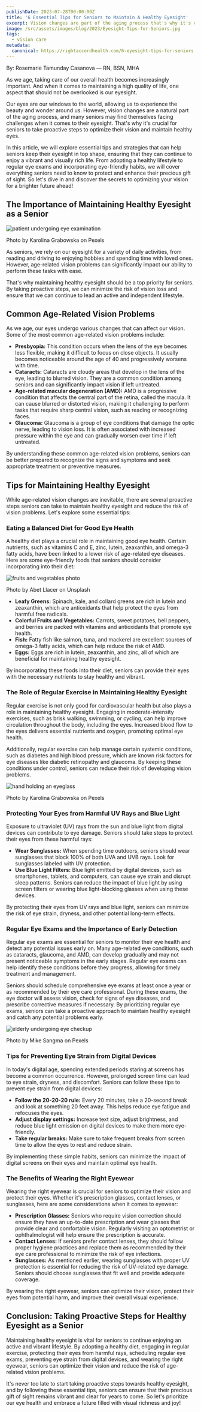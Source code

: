 ```yaml
---
publishDate: 2023-07-28T00:00:00Z
title: '6 Essential Tips for Seniors to Maintain A Healthy Eyesight'
excerpt: Vision changes are part of the aging process that's why it's crucial for seniors to take proactive steps to optimize their vision and keep healthy eyes.
image: /src/assets/images/blog/2023/Eyesight-Tips-for-Seniors.jpg
tags:
  - vision care
metadata:
  canonical: https://rightaccordhealth.com/6-eyesight-tips-for-seniors
---
```



By: Rosemarie Tamunday Casanova — RN, BSN, MHA


As we age, taking care of our overall health becomes increasingly important. And when it comes to maintaining a high quality of life, one aspect that should not be overlooked is our eyesight.

Our eyes are our windows to the world, allowing us to experience the beauty and wonder around us. However, vision changes are a natural part of the aging process, and many seniors may find themselves facing challenges when it comes to their eyesight. That's why it's crucial for seniors to take proactive steps to optimize their vision and maintain healthy eyes.

In this article, we will explore essential tips and strategies that can help seniors keep their eyesight in top shape, ensuring that they can continue to enjoy a vibrant and visually rich life. From adopting a healthy lifestyle to regular eye exams and incorporating eye-friendly habits, we will cover everything seniors need to know to protect and enhance their precious gift of sight. So let's dive in and discover the secrets to optimizing your vision for a brighter future ahead!

The Importance of Maintaining Healthy Eyesight as a Senior
----------------------------------------------------------

![patient undergoing eye examination](/src/assets/images/blog/2023/pexels-karolina-grabowska-5201875.jpg)

Photo by Karolina Grabowska on Pexels

As seniors, we rely on our eyesight for a variety of daily activities, from reading and driving to enjoying hobbies and spending time with loved ones. However, age-related vision problems can significantly impact our ability to perform these tasks with ease.

That's why maintaining healthy eyesight should be a top priority for seniors. By taking proactive steps, we can minimize the risk of vision loss and ensure that we can continue to lead an active and independent lifestyle.

Common Age-Related Vision Problems
----------------------------------

As we age, our eyes undergo various changes that can affect our vision. Some of the most common age-related vision problems include:

*   **Presbyopia:** This condition occurs when the lens of the eye becomes less flexible, making it difficult to focus on close objects. It usually becomes noticeable around the age of 40 and progressively worsens with time.
*   **Cataracts:** Cataracts are cloudy areas that develop in the lens of the eye, leading to blurred vision. They are a common condition among seniors and can significantly impact vision if left untreated.
*   **Age-related macular degeneration (AMD):** AMD is a progressive condition that affects the central part of the retina, called the macula. It can cause blurred or distorted vision, making it challenging to perform tasks that require sharp central vision, such as reading or recognizing faces.
*   **Glaucoma:** Glaucoma is a group of eye conditions that damage the optic nerve, leading to vision loss. It is often associated with increased pressure within the eye and can gradually worsen over time if left untreated.

By understanding these common age-related vision problems, seniors can be better prepared to recognize the signs and symptoms and seek appropriate treatment or preventive measures.

Tips for Maintaining Healthy Eyesight
-------------------------------------

While age-related vision changes are inevitable, there are several proactive steps seniors can take to maintain healthy eyesight and reduce the risk of vision problems. Let's explore some essential tips:

### Eating a Balanced Diet for Good Eye Health

A healthy diet plays a crucial role in maintaining good eye health. Certain nutrients, such as vitamins C and E, zinc, lutein, zeaxanthin, and omega-3 fatty acids, have been linked to a lower risk of age-related eye diseases. Here are some eye-friendly foods that seniors should consider incorporating into their diet:

![fruits and vegetables photo](/src/assets/images/blog/2023/pexels-photo-3025236.jpg)

Photo by Abet Llacer on Unsplash

*   **Leafy Greens:** Spinach, kale, and collard greens are rich in lutein and zeaxanthin, which are antioxidants that help protect the eyes from harmful free radicals.
*   **Colorful Fruits and Vegetables:** Carrots, sweet potatoes, bell peppers, and berries are packed with vitamins and antioxidants that promote eye health.
*   **Fish:** Fatty fish like salmon, tuna, and mackerel are excellent sources of omega-3 fatty acids, which can help reduce the risk of AMD.
*   **Eggs:** Eggs are rich in lutein, zeaxanthin, and zinc, all of which are beneficial for maintaining healthy eyesight.

By incorporating these foods into their diet, seniors can provide their eyes with the necessary nutrients to stay healthy and vibrant.

### The Role of Regular Exercise in Maintaining Healthy Eyesight

Regular exercise is not only good for cardiovascular health but also plays a role in maintaining healthy eyesight. Engaging in moderate-intensity exercises, such as brisk walking, swimming, or cycling, can help improve circulation throughout the body, including the eyes. Increased blood flow to the eyes delivers essential nutrients and oxygen, promoting optimal eye health.

Additionally, regular exercise can help manage certain systemic conditions, such as diabetes and high blood pressure, which are known risk factors for eye diseases like diabetic retinopathy and glaucoma. By keeping these conditions under control, seniors can reduce their risk of developing vision problems.

![hand holding an eyeglass](/src/assets/images/blog/2023/pexels-karolina-grabowska-4468154.jpg)

Photo by Karolina Grabowska on Pexels

### Protecting Your Eyes from Harmful UV Rays and Blue Light

Exposure to ultraviolet (UV) rays from the sun and blue light from digital devices can contribute to eye damage. Seniors should take steps to protect their eyes from these harmful rays:

*   **Wear Sunglasses:** When spending time outdoors, seniors should wear sunglasses that block 100% of both UVA and UVB rays. Look for sunglasses labeled with UV protection.
*   **Use Blue Light Filters:** Blue light emitted by digital devices, such as smartphones, tablets, and computers, can cause eye strain and disrupt sleep patterns. Seniors can reduce the impact of blue light by using screen filters or wearing blue light-blocking glasses when using these devices.

By protecting their eyes from UV rays and blue light, seniors can minimize the risk of eye strain, dryness, and other potential long-term effects.

### Regular Eye Exams and the Importance of Early Detection

Regular eye exams are essential for seniors to monitor their eye health and detect any potential issues early on. Many age-related eye conditions, such as cataracts, glaucoma, and AMD, can develop gradually and may not present noticeable symptoms in the early stages. Regular eye exams can help identify these conditions before they progress, allowing for timely treatment and management.

Seniors should schedule comprehensive eye exams at least once a year or as recommended by their eye care professional. During these exams, the eye doctor will assess vision, check for signs of eye diseases, and prescribe corrective measures if necessary. By prioritizing regular eye exams, seniors can take a proactive approach to maintain healthy eyesight and catch any potential problems early.

![elderly undergoing eye checkup](/src/assets/images/blog/2023/pexels-mike-sangma-7179236.jpg)

Photo by Mike Sangma on Pexels

### Tips for Preventing Eye Strain from Digital Devices

In today's digital age, spending extended periods staring at screens has become a common occurrence. However, prolonged screen time can lead to eye strain, dryness, and discomfort. Seniors can follow these tips to prevent eye strain from digital devices:

*   **Follow the 20-20-20 rule:** Every 20 minutes, take a 20-second break and look at something 20 feet away. This helps reduce eye fatigue and refocuses the eyes.
*   **Adjust display settings:** Increase text size, adjust brightness, and reduce blue light emission on digital devices to make them more eye-friendly.
*   **Take regular breaks:** Make sure to take frequent breaks from screen time to allow the eyes to rest and reduce strain.

By implementing these simple habits, seniors can minimize the impact of digital screens on their eyes and maintain optimal eye health.

### The Benefits of Wearing the Right Eyewear

Wearing the right eyewear is crucial for seniors to optimize their vision and protect their eyes. Whether it's prescription glasses, contact lenses, or sunglasses, here are some considerations when it comes to eyewear:

*   **Prescription Glasses:** Seniors who require vision correction should ensure they have an up-to-date prescription and wear glasses that provide clear and comfortable vision. Regularly visiting an optometrist or ophthalmologist will help ensure the prescription is accurate.
*   **Contact Lenses:** If seniors prefer contact lenses, they should follow proper hygiene practices and replace them as recommended by their eye care professional to minimize the risk of eye infections.
*   **Sunglasses:** As mentioned earlier, wearing sunglasses with proper UV protection is essential for reducing the risk of UV-related eye damage. Seniors should choose sunglasses that fit well and provide adequate coverage.

By wearing the right eyewear, seniors can optimize their vision, protect their eyes from potential harm, and improve their overall visual experience.

Conclusion: Taking Proactive Steps for Healthy Eyesight as a Senior
-------------------------------------------------------------------

Maintaining healthy eyesight is vital for seniors to continue enjoying an active and vibrant lifestyle. By adopting a healthy diet, engaging in regular exercise, protecting their eyes from harmful rays, scheduling regular eye exams, preventing eye strain from digital devices, and wearing the right eyewear, seniors can optimize their vision and reduce the risk of age-related vision problems.

It's never too late to start taking proactive steps towards healthy eyesight, and by following these essential tips, seniors can ensure that their precious gift of sight remains vibrant and clear for years to come. So let's prioritize our eye health and embrace a future filled with visual richness and joy!
